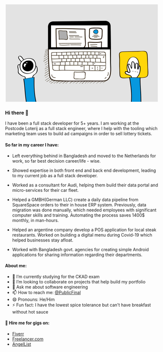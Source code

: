 <p align='center'>
  <img src="https://github.com/shabab477/shabab477/blob/main/web-gif.gif?raw=true" alt="gif of coding in computer"/>
</p>


### Hi there 👋

I have been a full stack developer for 5+ years. I am working at the Postcode Loterij as a full stack engineer, where I help with the tooling which marketing team uses to build ad campaigns in order to sell lottery tickets. 

#### So far in my career I have:

- Left everything behind in Bangladesh and moved to the Netherlands for work, so far best decision career/life - wise.

- Showed expertise in both front end and back end development, leading to my current job as a full stack developer.

- Worked as a consultant for Audi, helping them build their data portal and micro-services for their car fleet.

- Helped a GMBH(German LLC) create a daily data pipeline from SquareSpace orders to their in house ERP system. Previously, data migration was done manually, which needed employees with significant computer skills and training. Automating the process saves 1400$ monthly, in man-hours.

- Helped an argentine company develop a POS application for local steak restaurants. Worked on building a digital menu during Covid-19 which helped businesses stay afloat.

- Worked with Bangladesh govt. agencies for creating simple Android applications for sharing information regarding their departments.


#### About me:

- 🔭 I’m currently studying for the CKAD exam
- 👯 I’m looking to collaborate on projects that help build my portfolio
- 💬 Ask me about software engineering
- 📫 How to reach me: [@PublicFinal](https://twitter.com/publicfinal) 
- 😄 Pronouns: He/Him
- ⚡ Fun fact: I have the lowest spice tolerance but can't have breakfast without hot sauce 

#### 👔 Hire me for gigs on:
- [Fiverr](https://www.fiverr.com/shababbkarim)
- [Freelancer.com](https://www.freelancer.com.bd/u/shababbkarim)
- [AngelList](https://angel.co/u/shabab-karim-2)

